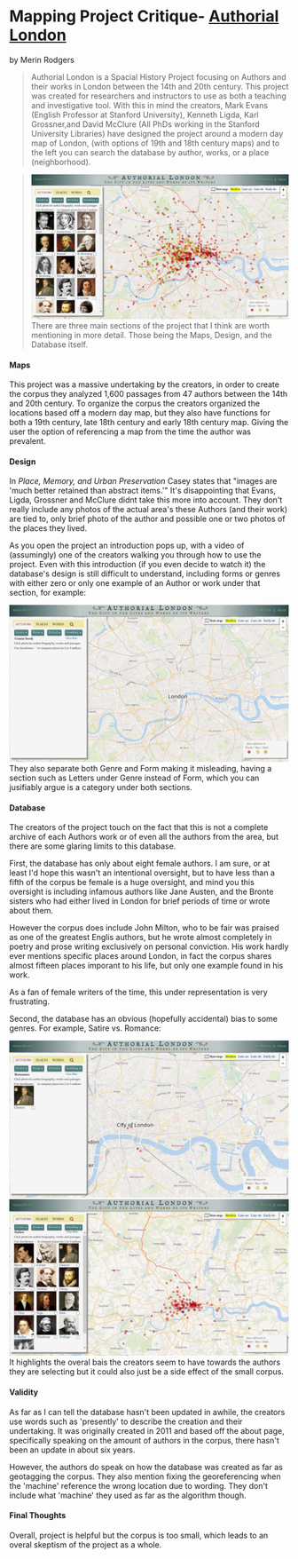 
# Mapping Project Critique- [Authorial London](https://authorial.stanford.edu/)
by Merin Rodgers

> Authorial London is a Spacial History Project focusing on Authors and their works in London between the 14th and 20th century. This project was created for researchers and instructors to use as both a teaching and investigative tool. With this in mind the creators, Mark Evans (English Professor at Stanford University), Kenneth Ligda, Karl Grossner,and David McClure (All PhDs working in the Stanford University Libraries) have designed the project around a modern day map of London, (with options of 19th and 18th century maps) and to the left you can search the database by author, works, or a place (neighborhood).

> ![Authorial London Home Page](images/merin1.PNG "Authorial London Home Page")
> There are three main sections of the project that I think are worth mentioning in more detail. Those being the Maps, Design, and the Database itself. 
#### Maps
This project was a massive undertaking by the creators, in order to create the corpus they analyzed 1,600 passages from 47 authors between the 14th and 20th century. To organize the corpus the creators organized the locations based off a modern day map, but they also have functions for both a 19th century, late 18th century and early 18th century map. Giving the user the option of referencing a map from the time the author was prevalent. 

#### Design
In *Place, Memory, and Urban Preservation* Casey states that "images are 'much better retained than abstract items.'" It's disappointing that Evans, Ligda, Grossner and McClure didnt take this more into account. They don't really include any photos of the actual area's these Authors (and their work) are tied to, only  brief photo of the author and possible one or two photos of the places they lived. 

As you open the project an introduction pops up, with a video of (assumingly) one of the creators walking you through how to use the project. Even with this introduction (if you even decide to watch it) the database's design is still difficult to understand, including forms or genres with either zero or only one example of an Author or work under that section, for example: 

![Comic Book](images/merin2.PNG "Comic Book")
They also separate both Genre and Form making it misleading, having a section such as Letters under Genre instead of Form, which you can jusifiably argue is a category under both sections. 

#### Database
The creators of the project touch on the fact that this is not a complete archive of each Authors work or of even all the authors from the area, but there are some glaring limits to this database. 

First, the database has only about eight female authors. I am sure, or at least I'd hope this wasn't an intentional oversight, but to have less than a fifth of the corpus be female is a huge oversight, and mind you this oversight is including infamous authors like Jane Austen, and the Bronte sisters who had either lived in London for brief periods of time or wrote about them.

However the corpus does include John Milton, who to be fair was praised as one of the greatest Englis authors, but he wrote almost completely in poetry and prose writing exclusively on personal conviction. His work hardly ever mentions specific places around London, in fact the corpus shares almost fifteen places imporant to his life, but only one example found in his work. 

As a fan of female writers of the time, this under representation is very frustrating. 

Second, the database has an obvious (hopefully accidental) bias to some genres. For example, Satire vs. Romance:

![Satire](images/merin3.PNG "Satire")
![Romance](images/merin4.PNG "Romance")
It highlights the overal bais the creators seem to have towards the authors they are selecting but it could also just be a side effect of the small corpus.

#### Validity
As far as I can tell the database hasn't been updated in awhile, the creators use words such as 'presently' to describe the creation and their undertaking. It was originally created in 2011 and based off the about page, specifically speaking on the amount of authors in the corpus, there hasn't been an update in about six years. 

However, the authors do speak on how the database was created as far as geotagging the corpus. They also mention fixing the georeferencing  when the 'machine' reference the wrong location due to wording. They don't include what 'machine' they used as far as the algorithm though. 

#### Final Thoughts
Overall, project is helpful but the corpus is too small, which leads to an overal skeptism of the project as a whole. 
